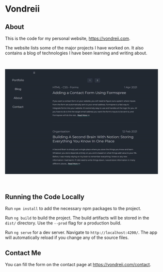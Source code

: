 # Vondreii

## About 

This is the code for my personal website, https://vondreii.com.

The website lists some of the major projects I have worked on. It also contains a blog of technologies I have been learning and writing about.

<br>

![alt text](src/assets/images/vondreii.jpg)

<br>

## Running the Code Locally

Run `npm install` to add the necessary npm packages to the project.

Run `ng build` to build the project. The build artifacts will be stored in the `dist/` directory. Use the `--prod` flag for a production build.

Run `ng serve` for a dev server. Navigate to `http://localhost:4200/`. The app will automatically reload if you change any of the source files.

## Contact Me

You can fill the form on the contact page at https://vondreii.com/contact.



